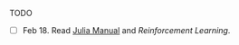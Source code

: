 TODO
- [ ] Feb 18. Read [Julia Manual](https://docs.julialang.org/en/v1/manual/) and *Reinforcement Learning*.
